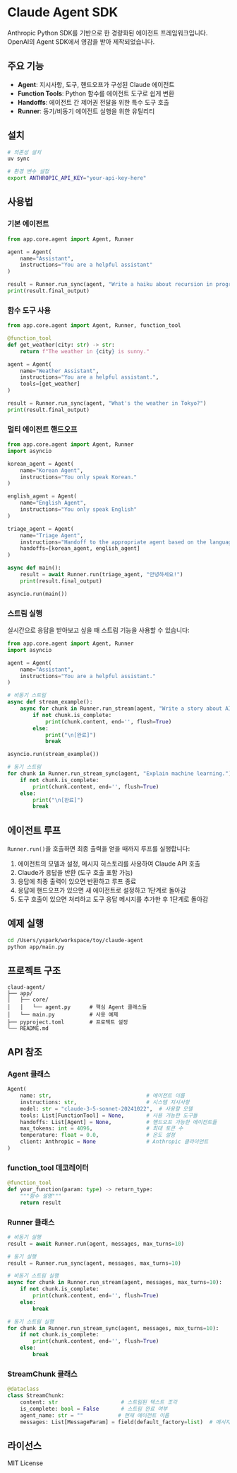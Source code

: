 # Claude Agent SDK

Anthropic Python SDK를 기반으로 한 경량화된 에이전트 프레임워크입니다. OpenAI의 Agent SDK에서 영감을 받아 제작되었습니다.

## 주요 기능

- **Agent**: 지시사항, 도구, 핸드오프가 구성된 Claude 에이전트
- **Function Tools**: Python 함수를 에이전트 도구로 쉽게 변환
- **Handoffs**: 에이전트 간 제어권 전달을 위한 특수 도구 호출
- **Runner**: 동기/비동기 에이전트 실행을 위한 유틸리티

## 설치

```bash
# 의존성 설치
uv sync

# 환경 변수 설정
export ANTHROPIC_API_KEY="your-api-key-here"
```

## 사용법

### 기본 에이전트

```python
from app.core.agent import Agent, Runner

agent = Agent(
    name="Assistant", 
    instructions="You are a helpful assistant"
)

result = Runner.run_sync(agent, "Write a haiku about recursion in programming.")
print(result.final_output)
```

### 함수 도구 사용

```python
from app.core.agent import Agent, Runner, function_tool

@function_tool
def get_weather(city: str) -> str:
    return f"The weather in {city} is sunny."

agent = Agent(
    name="Weather Assistant",
    instructions="You are a helpful assistant.",
    tools=[get_weather]
)

result = Runner.run_sync(agent, "What's the weather in Tokyo?")
print(result.final_output)
```

### 멀티 에이전트 핸드오프

```python
from app.core.agent import Agent, Runner
import asyncio

korean_agent = Agent(
    name="Korean Agent",
    instructions="You only speak Korean."
)

english_agent = Agent(
    name="English Agent", 
    instructions="You only speak English"
)

triage_agent = Agent(
    name="Triage Agent",
    instructions="Handoff to the appropriate agent based on the language.",
    handoffs=[korean_agent, english_agent]
)

async def main():
    result = await Runner.run(triage_agent, "안녕하세요!")
    print(result.final_output)

asyncio.run(main())
```

### 스트림 실행

실시간으로 응답을 받아보고 싶을 때 스트림 기능을 사용할 수 있습니다:

```python
from app.core.agent import Agent, Runner
import asyncio

agent = Agent(
    name="Assistant",
    instructions="You are a helpful assistant."
)

# 비동기 스트림
async def stream_example():
    async for chunk in Runner.run_stream(agent, "Write a story about AI."):
        if not chunk.is_complete:
            print(chunk.content, end='', flush=True)
        else:
            print("\n[완료]")
            break

asyncio.run(stream_example())

# 동기 스트림
for chunk in Runner.run_stream_sync(agent, "Explain machine learning."):
    if not chunk.is_complete:
        print(chunk.content, end='', flush=True)
    else:
        print("\n[완료]")
        break
```

## 에이전트 루프

`Runner.run()`을 호출하면 최종 출력을 얻을 때까지 루프를 실행합니다:

1. 에이전트의 모델과 설정, 메시지 히스토리를 사용하여 Claude API 호출
2. Claude가 응답을 반환 (도구 호출 포함 가능)
3. 응답에 최종 출력이 있으면 반환하고 루프 종료
4. 응답에 핸드오프가 있으면 새 에이전트로 설정하고 1단계로 돌아감
5. 도구 호출이 있으면 처리하고 도구 응답 메시지를 추가한 후 1단계로 돌아감

## 예제 실행

```bash
cd /Users/yspark/workspace/toy/claude-agent
python app/main.py
```

## 프로젝트 구조

```
claud-agent/
├── app/
│   ├── core/
│   │   └── agent.py      # 핵심 Agent 클래스들
│   └── main.py           # 사용 예제
├── pyproject.toml        # 프로젝트 설정
└── README.md
```

## API 참조

### Agent 클래스

```python
Agent(
    name: str,                              # 에이전트 이름
    instructions: str,                      # 시스템 지시사항
    model: str = "claude-3-5-sonnet-20241022",  # 사용할 모델
    tools: List[FunctionTool] = None,       # 사용 가능한 도구들
    handoffs: List[Agent] = None,           # 핸드오프 가능한 에이전트들
    max_tokens: int = 4096,                 # 최대 토큰 수
    temperature: float = 0.0,               # 온도 설정
    client: Anthropic = None                # Anthropic 클라이언트
)
```

### function_tool 데코레이터

```python
@function_tool
def your_function(param: type) -> return_type:
    """함수 설명"""
    return result
```

### Runner 클래스

```python
# 비동기 실행
result = await Runner.run(agent, messages, max_turns=10)

# 동기 실행
result = Runner.run_sync(agent, messages, max_turns=10)

# 비동기 스트림 실행
async for chunk in Runner.run_stream(agent, messages, max_turns=10):
    if not chunk.is_complete:
        print(chunk.content, end='', flush=True)
    else:
        break

# 동기 스트림 실행
for chunk in Runner.run_stream_sync(agent, messages, max_turns=10):
    if not chunk.is_complete:
        print(chunk.content, end='', flush=True)
    else:
        break
```

### StreamChunk 클래스

```python
@dataclass
class StreamChunk:
    content: str                    # 스트림된 텍스트 조각
    is_complete: bool = False       # 스트림 완료 여부
    agent_name: str = ""           # 현재 에이전트 이름
    messages: List[MessageParam] = field(default_factory=list)  # 메시지 히스토리
```

## 라이선스

MIT License